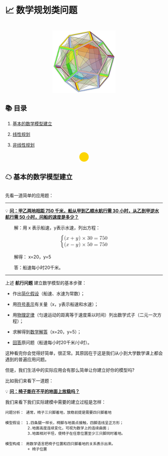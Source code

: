 # 📈 数学规划类问题

<div align="center">
    <br>
    <img src="pics/titlepic.gif" width="200">
</div>

## 📚 目录

1. [基本的数学模型建立](#-基本的数学模型建立)

1. [线性规划](#线性规划)

1. [非线性规划](#非线性规划)

<div align="center">
    <a href="#-基本的数学模型建立"><img src="https://github.com/fmw666/my-image-file/blob/master/images/gif/down.gif" width=30></a>
</div>

## ☁ 基本的数学模型建立

&emsp;&emsp;<br>先看一道简单的应用题：

---

💡 **[问：甲乙两地相距 750 千米，船从甲到乙顺水航行需 30 小时，从乙到甲逆水航行需 50 小时，问船的速度是多少？](#quetion)**

&emsp;&emsp;解：用 x 表示船速，y表示水速，列出方程：

<div align="center">
    <img src="pics/f1.gif" width=150>
</div>

&emsp;&emsp;解得： x=20，y=5

&emsp;&emsp;答：船速每小时20千米。

---

上述 **航行问题** 建立数学模型的基本步骤：

+ 作出[简化假设](#welcome)（船速、水速为常数）；

+ 用[符号表示](#welcome)有关量（x，y表示船速和水速）；

+ 用[物理定律](#welcome)（匀速运动的距离等于速度乘以时间）列出数学式子（二元一次方程）；

+ 求解得到[数学解答](#welcome)（x=20，y=5）；

+ [回答](#welcome)原问题（船速每小时20千米/小时）。

这种看完你会觉得好简单，很正常。其原因在于这是我们从小到大学数学课上都会遇到的普遍应用问题。

但是，我们生活中的实际应用会有那么简单让你建立好你的模型吗?

比如我们来看下一道题：

💡 **[问：椅子能在不平的地面上放稳吗？](#quetion)**

我们来看下我们实际建模中需要的建立过程是怎样：

```
问题分析： 通常，椅子三只脚着地，放稳前提是需要四只脚着地

模型假设： 1.四条腿一样长，椅脚与地面点接触，四脚连线呈正方形；
          2.地面高度连续变化，可视为数学上的连续曲面；
          3.地面相对平坦，使椅子在任意位置至少三只脚同时着地。

模型构成： 用数学语言把椅子位置和四只脚着地的关系表示出来。
          + 椅子位置 
```